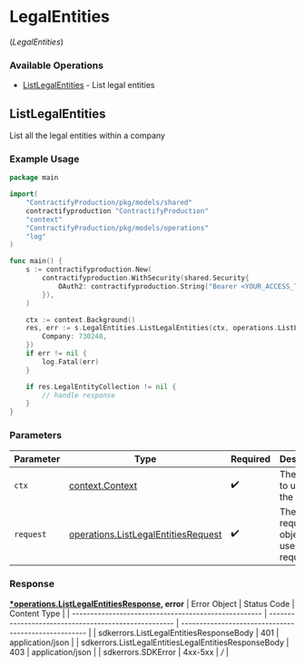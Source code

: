 # LegalEntities
(*LegalEntities*)

### Available Operations

* [ListLegalEntities](#listlegalentities) - List legal entities

## ListLegalEntities

List all the legal entities within a company

### Example Usage

```go
package main

import(
	"ContractifyProduction/pkg/models/shared"
	contractifyproduction "ContractifyProduction"
	"context"
	"ContractifyProduction/pkg/models/operations"
	"log"
)

func main() {
    s := contractifyproduction.New(
        contractifyproduction.WithSecurity(shared.Security{
            OAuth2: contractifyproduction.String("Bearer <YOUR_ACCESS_TOKEN_HERE>"),
        }),
    )

    ctx := context.Background()
    res, err := s.LegalEntities.ListLegalEntities(ctx, operations.ListLegalEntitiesRequest{
        Company: 730248,
    })
    if err != nil {
        log.Fatal(err)
    }

    if res.LegalEntityCollection != nil {
        // handle response
    }
}
```

### Parameters

| Parameter                                                                                      | Type                                                                                           | Required                                                                                       | Description                                                                                    |
| ---------------------------------------------------------------------------------------------- | ---------------------------------------------------------------------------------------------- | ---------------------------------------------------------------------------------------------- | ---------------------------------------------------------------------------------------------- |
| `ctx`                                                                                          | [context.Context](https://pkg.go.dev/context#Context)                                          | :heavy_check_mark:                                                                             | The context to use for the request.                                                            |
| `request`                                                                                      | [operations.ListLegalEntitiesRequest](../../pkg/models/operations/listlegalentitiesrequest.md) | :heavy_check_mark:                                                                             | The request object to use for the request.                                                     |


### Response

**[*operations.ListLegalEntitiesResponse](../../pkg/models/operations/listlegalentitiesresponse.md), error**
| Error Object                                         | Status Code                                          | Content Type                                         |
| ---------------------------------------------------- | ---------------------------------------------------- | ---------------------------------------------------- |
| sdkerrors.ListLegalEntitiesResponseBody              | 401                                                  | application/json                                     |
| sdkerrors.ListLegalEntitiesLegalEntitiesResponseBody | 403                                                  | application/json                                     |
| sdkerrors.SDKError                                   | 4xx-5xx                                              | */*                                                  |
